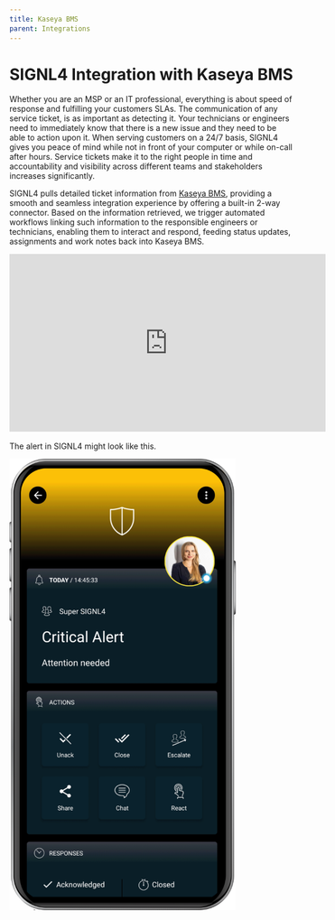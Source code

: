 ```yaml
---
title: Kaseya BMS
parent: Integrations
---
```


# SIGNL4 Integration with Kaseya BMS

Whether you are an MSP or an IT professional, everything is about speed of response and fulfilling your customers SLAs. The communication of any service ticket, is as important as detecting it. Your technicians or engineers need to immediately know that there is a new issue and they need to be able to action upon it. When serving customers on a 24/7 basis, SIGNL4 gives you peace of mind while not in front of your computer or while on-call after hours. Service tickets make it to the right people in time and accountability and visibility across different teams and stakeholders increases significantly.

SIGNL4 pulls detailed ticket information from [Kaseya BMS](https://www.kaseya.com/), providing a smooth and seamless integration experience by offering a built-in 2-way connector. Based on the information retrieved, we trigger automated workflows linking such information to the responsible engineers or technicians, enabling them to interact and respond, feeding status updates, assignments and work notes back into Kaseya BMS.

<iframe title="How to Use SIGNL4 to enhance your Kaseya BMS alerting and ticket response" src="https://player.vimeo.com/video/753864198?dnt=1&amp;app_id=122963" width="560" height="315" frameborder="0" allow="autoplay; fullscreen; picture-in-picture; clipboard-write"></iframe>

The alert in SIGNL4 might look like this.

![SIGNL4 Alert](signl4-alert.png)
